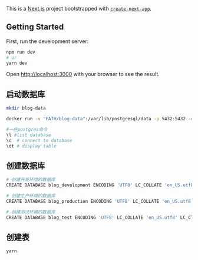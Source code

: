 This is a [Next.js](https://nextjs.org/) project bootstrapped
with [`create-next-app`](https://github.com/vercel/next.js/tree/canary/packages/create-next-app).

## Getting Started

First, run the development server:

```bash
npm run dev
# or
yarn dev
```

Open [http://localhost:3000](http://localhost:3000) with your browser to see the result.

## 启动数据库

```bash
mkdir blog-data

docker run -v "PATH/blog-data":/var/lib/postgresql/data -p 5432:5432 -e POSTGRES_USER=blog -e POSTGRES_HOST_AUTH_METHOD=trust -d postgres

#一些postgres命令
\l #list database
\c  # connect to database
\dt # display table
```

## 创建数据库

```bash
# 创建开发环境的数据库
CREATE DATABASE blog_development ENCODING 'UTF8' LC_COLLATE 'en_US.utf8' LC_CTYPE 'en_US.utf8';

# 创建生产环境的数据库
CREATE DATABASE blog_production ENCODING 'UTF8' LC_COLLATE 'en_US.utf8' LC_CTYPE 'en_US.utf8';

# 创建测试环境的数据库
CREATE DATABASE blog_test ENCODING 'UTF8' LC_COLLATE 'en_US.utf8' LC_CTYPE 'en_US.utf8';
```

## 创建表

```bash
yarn

```



















